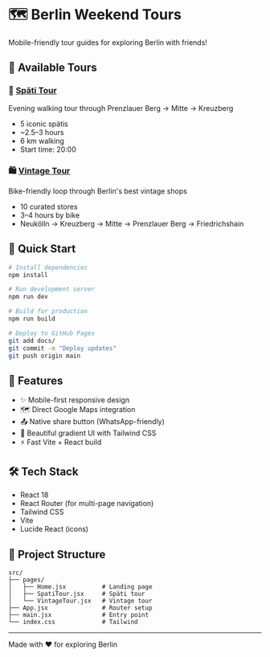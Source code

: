 # 🗺️ Berlin Weekend Tours

Mobile-friendly tour guides for exploring Berlin with friends!

## 🎯 Available Tours

### 🍺 [Späti Tour](https://devwhyqueue.github.io/berlin-weekend/späti-tour)
Evening walking tour through Prenzlauer Berg → Mitte → Kreuzberg
- 5 iconic spätis
- ~2.5–3 hours
- 6 km walking
- Start time: 20:00

### 🛍️ [Vintage Tour](https://devwhyqueue.github.io/berlin-weekend/vintage-tour)
Bike-friendly loop through Berlin's best vintage shops
- 10 curated stores
- 3–4 hours by bike
- Neukölln → Kreuzberg → Mitte → Prenzlauer Berg → Friedrichshain

## 🚀 Quick Start

```bash
# Install dependencies
npm install

# Run development server
npm run dev

# Build for production
npm run build

# Deploy to GitHub Pages
git add docs/
git commit -m "Deploy updates"
git push origin main
```

## 📱 Features

- ✨ Mobile-first responsive design
- 🗺️ Direct Google Maps integration
- 📤 Native share button (WhatsApp-friendly)
- 🎨 Beautiful gradient UI with Tailwind CSS
- ⚡ Fast Vite + React build

## 🛠️ Tech Stack

- React 18
- React Router (for multi-page navigation)
- Tailwind CSS
- Vite
- Lucide React (icons)

## 📂 Project Structure

```
src/
├── pages/
│   ├── Home.jsx          # Landing page
│   ├── SpatiTour.jsx     # Späti tour
│   └── VintageTour.jsx   # Vintage tour
├── App.jsx               # Router setup
├── main.jsx              # Entry point
└── index.css             # Tailwind
```

---

Made with ❤️ for exploring Berlin
